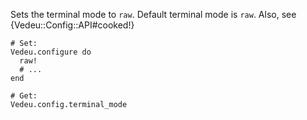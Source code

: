 Sets the terminal mode to `raw`. Default terminal mode is `raw`. Also,
see {Vedeu::Config::API#cooked!}

    # Set:
    Vedeu.configure do
      raw!
      # ...
    end

    # Get:
    Vedeu.config.terminal_mode
